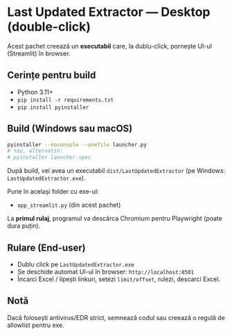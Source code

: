 
# Last Updated Extractor — Desktop (double-click)

Acest pachet creează un **executabil** care, la dublu-click, pornește UI-ul (Streamlit) în browser.

## Cerințe pentru build
- Python 3.11+
- `pip install -r requirements.txt`
- `pip install pyinstaller`

## Build (Windows sau macOS)
```bash
pyinstaller --noconsole --onefile launcher.py
# sau, alternativ:
# pyinstaller launcher.spec
```

După build, vei avea un executabil `dist/LastUpdatedExtractor` (pe Windows: `LastUpdatedExtractor.exe`).

Pune în același folder cu exe-ul:
- `app_streamlit.py` (din acest pachet)

La **primul rulaj**, programul va descărca Chromium pentru Playwright (poate dura puțin).

## Rulare (End-user)
- Dublu click pe `LastUpdatedExtractor.exe`
- Se deschide automat UI-ul în browser: `http://localhost:8501`
- Încarci Excel / lipești linkuri, setezi `limit/offset`, rulezi, descarci Excel.

## Notă
Dacă folosești antivirus/EDR strict, semnează codul sau creează o regulă de allowlist pentru exe.
